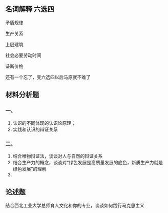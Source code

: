 ## 名词解释 六选四

矛盾规律

生产关系

上层建筑

社会必要劳动时间

垄断价格



还有一个忘了，变六选四以后马原就不难了



## 材料分析题

### 一、

1. 认识的不同体现的认识论原理；
2. 实践和认识的辩证关系

### 二、

1. 结合唯物辩证法，谈谈对人与自然的辩证关系
2. 结合生产力的概念，谈谈对“绿色发展是高质量发展的底色，新质生产力就是绿色发展”的理解
3. 

## 论述题

结合西北工业大学总师育人文化和你的专业，谈谈如何践行马克思主义